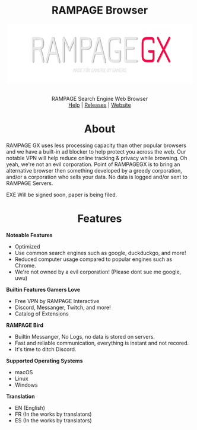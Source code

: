 <h1 align="center">RAMPAGE Browser</h1>
<p align="center">
<img src="https://github.com/RAMPAGELLC/browser/raw/main/large.png" style="display: block;margin-left: auto;margin-right: auto;" width="500" height="160" align="center"/><br><br>
RAMPAGE Search Engine Web Browser<br>
<a target="_blank" href="https://help.rampagestudios.org">Help</a> |
<a target="_blank" href="https://github.com/RAMPAGELLC/browser/releases">Releases</a> |  
<a target="_blank" href="https://browser.rampagestudiso.org">Website</a>
</p>
<h1 align="center">About</h1>
RAMPAGE GX uses less processing capacity than other popular browsers and we have a built-in ad blocker to help protect you across the web. Our notable VPN will help reduce online tracking & privacy while browsing. Oh yeah, we're not an evil corporation. Point of RAMPAGEGX is to bring an alternative browser then something developed by a greedy corporation, and/or a corporation who sells your data. No data is logged and/or sent to RAMPAGE Servers.

EXE Will be signed soon, paper is being filed.

<h1 align="center">Features</h1>

 <b>Noteable Features</b>
  - Optimized
  - Use common search engines such as google, duckduckgo, and more!
  - Reduced computer usage compared to popular engines such as Chrome.
  - We're not owned by a evil corporation! (Please dont sue me google, uwu)

  <b>Builtin Features Gamers Love</b>
  - Free VPN by RAMPAGE Interactive
  - Discord, Messanger, Twitch, and more!
  - Catalog of Extensions

  <b>RAMPAGE Bird</b>
  - Builtin Messanger, No Logs, no data is stored on servers.
  - Fast and reliable communication, everything is instant and not recored.
  - It's time to ditch Discord.


  <b>Supported Operating Systems</b>
  - macOS
  - Linux
  - Windows

 <b>Translation</b>
  - EN (English)
  - FR (In the works by translators)
  - ES (In the works by translators)
